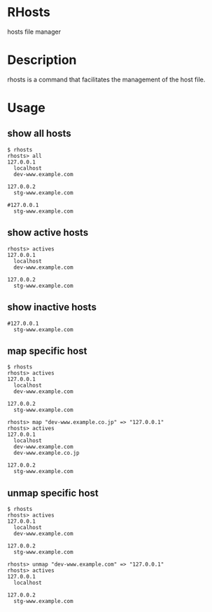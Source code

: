 RHosts
====

hosts file manager

# Description

rhosts is a command that facilitates the management of the host file.

# Usage
## show all hosts
```
$ rhosts
rhosts> all
127.0.0.1
  localhost
  dev-www.example.com

127.0.0.2
  stg-www.example.com

#127.0.0.1
  stg-www.example.com

```

## show active hosts
```
rhosts> actives
127.0.0.1
  localhost
  dev-www.example.com

127.0.0.2
  stg-www.example.com

```

## show inactive hosts
```
#127.0.0.1
  stg-www.example.com

```

## map specific host
```
$ rhosts
rhosts> actives
127.0.0.1
  localhost
  dev-www.example.com

127.0.0.2
  stg-www.example.com

rhosts> map "dev-www.example.co.jp" => "127.0.0.1"
rhosts> actives
127.0.0.1
  localhost
  dev-www.example.com
  dev-www.example.co.jp

127.0.0.2
  stg-www.example.com

```

## unmap specific host
```
$ rhosts
rhosts> actives
127.0.0.1
  localhost
  dev-www.example.com

127.0.0.2
  stg-www.example.com

rhosts> unmap "dev-www.example.com" => "127.0.0.1"
rhosts> actives
127.0.0.1
  localhost

127.0.0.2
  stg-www.example.com

```
